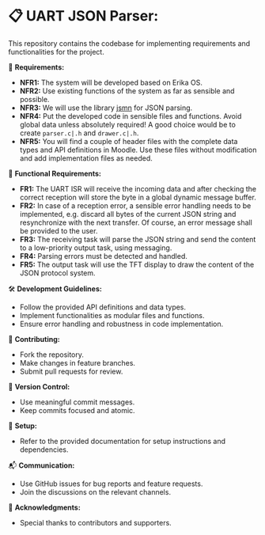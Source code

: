 # 📋 UART JSON Parser: 
This repository contains the codebase for implementing requirements and functionalities for the project. 

🔎 **Requirements:**
- **NFR1:** The system will be developed based on Erika OS.
- **NFR2:** Use existing functions of the system as far as sensible and possible.
- **NFR3:** We will use the library [jsmn](https://github.com/zserge/jsmn) for JSON parsing.
- **NFR4:** Put the developed code in sensible files and functions. Avoid global data unless absolutely required! A good choice would be to create `parser.c|.h` and `drawer.c|.h`.
- **NFR5:** You will find a couple of header files with the complete data types and API definitions in Moodle. Use these files without modification and add implementation files as needed.

🚀 **Functional Requirements:**
- **FR1:** The UART ISR will receive the incoming data and after checking the correct reception will store the byte in a global dynamic message buffer.
- **FR2:** In case of a reception error, a sensible error handling needs to be implemented, e.g. discard all bytes of the current JSON string and resynchronize with the next transfer. Of course, an error message shall be provided to the user.
- **FR3:** The receiving task will parse the JSON string and send the content to a low-priority output task, using messaging.
- **FR4:** Parsing errors must be detected and handled.
- **FR5:** The output task will use the TFT display to draw the content of the JSON protocol system.

🛠️ **Development Guidelines:**
- Follow the provided API definitions and data types.
- Implement functionalities as modular files and functions.
- Ensure error handling and robustness in code implementation.

📝 **Contributing:**
- Fork the repository.
- Make changes in feature branches.
- Submit pull requests for review.

📌 **Version Control:**
- Use meaningful commit messages.
- Keep commits focused and atomic.

🔧 **Setup:**
- Refer to the provided documentation for setup instructions and dependencies.

📬 **Communication:**
- Use GitHub issues for bug reports and feature requests.
- Join the discussions on the relevant channels.

🌟 **Acknowledgments:**
- Special thanks to contributors and supporters.
